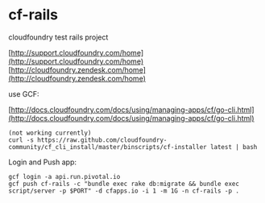 cf-rails
========

cloudfoundry test rails project

[http://support.cloudfoundry.com/home](http://support.cloudfoundry.com/home)
[http://cloudfoundry.zendesk.com/home](http://cloudfoundry.zendesk.com/home)


use GCF:

[http://docs.cloudfoundry.com/docs/using/managing-apps/cf/go-cli.html](http://docs.cloudfoundry.com/docs/using/managing-apps/cf/go-cli.html)

    (not working currently)
    curl -s https://raw.github.com/cloudfoundry-community/cf_cli_install/master/binscripts/cf-installer latest | bash

Login and Push app:

    gcf login -a api.run.pivotal.io
    gcf push cf-rails -c "bundle exec rake db:migrate && bundle exec script/server -p $PORT" -d cfapps.io -i 1 -m 1G -n cf-rails -p .

